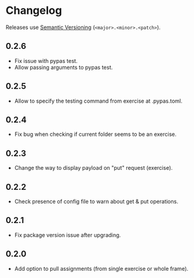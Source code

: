 # Changelog

Releases use [Semantic Versioning](https://semver.org/) (`<major>.<minor>.<patch>`).

## 0.2.6

- Fix issue with pypas test.
- Allow passing arguments to pypas test.

## 0.2.5

- Allow to specify the testing command from exercise at .pypas.toml.

## 0.2.4

- Fix bug when checking if current folder seems to be an exercise.

## 0.2.3

- Change the way to display payload on "put" request (exercise).

## 0.2.2

- Check presence of config file to warn about get & put operations.

## 0.2.1

- Fix package version issue after upgrading.

## 0.2.0

- Add option to pull assignments (from single exercise or whole frame).
